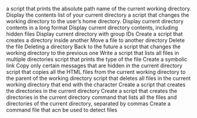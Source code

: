 a script that prints the absolute path name of the current working directory.
Display the contents list of your current directory
 a script that changes the working directory to the user’s home directory.
Display current directory contents in a long format
Display current directory contents, including hidden files
Display current directory with group IDs
Create a script that creates a directory inside another
Move a file to another directory
Delete the file 
Deleting a directory
Back to the future
 a script that changes the working directory to the previous one
Write a script that lists all files in multiple directories
 script that prints the type of the file 
Create a symbolic link
Copy only certain messages that are hidden in the current directory
script that copies all the HTML files from the current working directory to the parent of the working directory
script that deletes all files in the current working directory that end with the character
 Create a script that creates the directories in the current directory
 Create a script that creates the directories in the current directory
 command that lists all the files and directories of the current directory, separated by commas
Create a command file that acn be used to detect files
